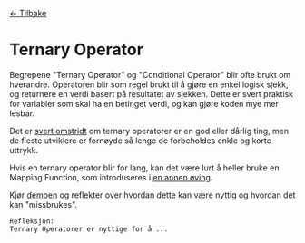 [<- Tilbake](/README.md#arbeidskrav)

# Ternary Operator

Begrepene "Ternary Operator" og "Conditional Operator" blir ofte brukt om hverandre.
Operatoren blir som regel brukt til å gjøre en enkel logisk sjekk,
og returnere en verdi basert på resultatet av sjekken. Dette er svert praktisk
for variabler som skal ha en betinget verdi, og kan gjøre koden mye mer lesbar.

Det er [svert omstridt](https://www.quora.com/Why-are-ternary-operators-bad) om ternary operatorer er en god eller dårlig ting,
men de fleste utviklere er fornøyde så lenge de forbeholdes enkle og korte uttrykk.

Hvis en ternary operator blir for lang, kan det være lurt å heller bruke en Mapping Function,
som introduseres i [en annen øving](/Exercises/MappingFunctions/README.md).

Kjør [demoen](Ternaries.ino) og reflekter over hvordan dette kan være nyttig og hvordan det kan "missbrukes".

```
Refleksjon:
Ternary Operatorer er nyttige for å ...
```
